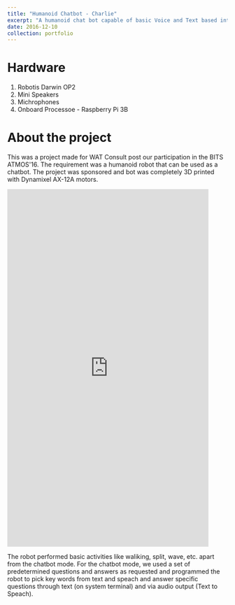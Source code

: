 ```yaml
---
title: "Humanoid Chatbot - Charlie"
excerpt: "A humanoid chat bot capable of basic Voice and Text based interaction. <br/><br/><img src='/images/Charlie_Darwin.jpg'>"
date: 2016-12-10
collection: portfolio
---
```


Hardware
===
1. Robotis Darwin OP2
2. Mini Speakers
3. Michrophones
4. Onboard Processoe - Raspberry Pi 3B

About the project
===
This was a project made for WAT Consult post our participation in the BITS ATMOS'16. The requirement was a humanoid robot that can be used as a chatbot. The project was sponsored and bot was completely 3D printed with Dynamixel AX-12A motors.   

<iframe width="460" height="818" src="https://www.youtube.com/embed/hyPZyyP2FSo" title="3D Printed Humanoid Robot- First walk" frameborder="0" allow="accelerometer; autoplay; clipboard-write; encrypted-media; gyroscope; picture-in-picture; web-share" allowfullscreen></iframe>

The robot performed basic activities like waliking, split, wave, etc. apart from the chatbot mode. For the chatbot mode, we used a set of predetermined questions and answers as requested and programmed the robot to pick key words from text and speach and answer specific questions through text (on system terminal) and via audio output (Text to Speach).
